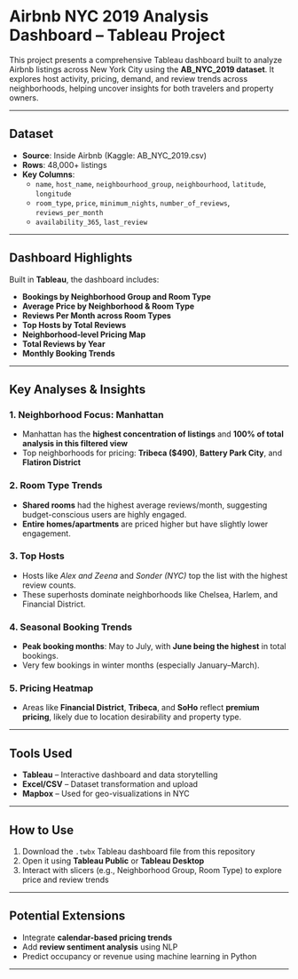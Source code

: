 # Airbnb NYC 2019 Analysis Dashboard – Tableau Project

This project presents a comprehensive Tableau dashboard built to analyze Airbnb listings across New York City using the **AB_NYC_2019 dataset**. It explores host activity, pricing, demand, and review trends across neighborhoods, helping uncover insights for both travelers and property owners.

---

## Dataset

- **Source**: Inside Airbnb (Kaggle: AB_NYC_2019.csv)
- **Rows**: 48,000+ listings
- **Key Columns**: 
  - `name`, `host_name`, `neighbourhood_group`, `neighbourhood`, `latitude`, `longitude`
  - `room_type`, `price`, `minimum_nights`, `number_of_reviews`, `reviews_per_month`
  - `availability_365`, `last_review`

---

## Dashboard Highlights

Built in **Tableau**, the dashboard includes:

-  **Bookings by Neighborhood Group and Room Type**
-  **Average Price by Neighborhood & Room Type**
-  **Reviews Per Month across Room Types**
-  **Top Hosts by Total Reviews**
-  **Neighborhood-level Pricing Map**
-  **Total Reviews by Year**
-  **Monthly Booking Trends**

---

## Key Analyses & Insights

### 1. Neighborhood Focus: Manhattan
- Manhattan has the **highest concentration of listings** and **100% of total analysis in this filtered view**
- Top neighborhoods for pricing: **Tribeca ($490)**, **Battery Park City**, and **Flatiron District**

### 2. Room Type Trends
- **Shared rooms** had the highest average reviews/month, suggesting budget-conscious users are highly engaged.
- **Entire homes/apartments** are priced higher but have slightly lower engagement.

### 3. Top Hosts
- Hosts like *Alex and Zeena* and *Sonder (NYC)* top the list with the highest review counts.
- These superhosts dominate neighborhoods like Chelsea, Harlem, and Financial District.

### 4. Seasonal Booking Trends
- **Peak booking months**: May to July, with **June being the highest** in total bookings.
- Very few bookings in winter months (especially January–March).

### 5. Pricing Heatmap
- Areas like **Financial District**, **Tribeca**, and **SoHo** reflect **premium pricing**, likely due to location desirability and property type.

---

##  Tools Used

- **Tableau** – Interactive dashboard and data storytelling
- **Excel/CSV** – Dataset transformation and upload
- **Mapbox** – Used for geo-visualizations in NYC

---

## How to Use

1. Download the `.twbx` Tableau dashboard file from this repository
2. Open it using **Tableau Public** or **Tableau Desktop**
3. Interact with slicers (e.g., Neighborhood Group, Room Type) to explore price and review trends

---

##  Potential Extensions

- Integrate **calendar-based pricing trends**
- Add **review sentiment analysis** using NLP
- Predict occupancy or revenue using machine learning in Python

---

